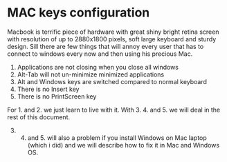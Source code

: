 # MAC keys configuration


Macbook is terrific piece of hardware with great shiny bright retina screen with resolution of up to 2880x1800 pixels, soft large keyboard and sturdy design. Sill there are few things that will annoy every user that has to connect to windows every now and then using his precious Mac.

1. Applications are not closing when you close all windows
2. Alt-Tab will not un-minimize minimized applications
3. Alt and Windows keys are switched compared to normal keyboard
4. There is no Insert key
5. There is no PrintScreen key

For 1. and 2. we just learn to live with it. With 3. 4. and 5. we will deal in the rest of this document.

3. 4. and 5. will also a problem if you install Windows on Mac laptop (which i did) and we will describe how to fix it in Mac and Windows OS.


